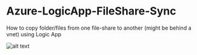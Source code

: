 # Azure-LogicApp-FileShare-Sync
How to copy folder/files from one file-share to another (might be behind a vnet) using Logic App

![alt text](https://github.com/pazinio/Azure-LogicApp-FileShares-Sync/blob/master/image.png?raw=true)
